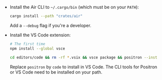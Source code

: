 - Install the Air CLI to `~/.cargo/bin` (which must be on your `PATH`):

  ```sh
  cargo install --path "crates/air"
  ```

  Add a `--debug` flag if you're a developer.

- Install the VS Code extension:

  ```sh
  # The first time
  npm install --global vsce

  cd editors/code && rm -rf *.vsix && vsce package && positron --install-extension *.vsix
  ```

  Replace `positron` by `code` to install in VS Code. The CLI tools for Positron or VS Code need to be installed on your path.
